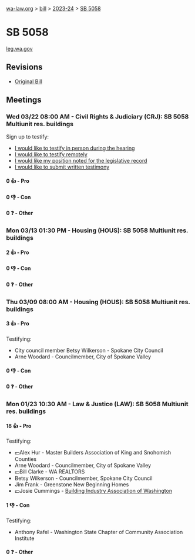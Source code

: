 [wa-law.org](/) > [bill](/bill/) > [2023-24](/bill/2023-24/) > [SB 5058](/bill/2023-24/sb/5058/)

# SB 5058
[leg.wa.gov](https://app.leg.wa.gov/billsummary?BillNumber=5058&Year=2023&Initiative=false)

## Revisions
* [Original Bill](1/)

## Meetings
### Wed 03/22 08:00 AM - Civil Rights & Judiciary (CRJ): SB 5058 Multiunit res. buildings
Sign up to testify:
* [I would like to testify in person during the hearing](https://app.leg.wa.gov/csi/Testifier/Add?chamber=House&mId=31053&aId=153981&caId=22329&tId=1)
* [I would like to testify remotely](https://app.leg.wa.gov/csi/Testifier/Add?chamber=House&mId=31053&aId=153981&caId=22329&tId=2)
* [I would like my position noted for the legislative record](https://app.leg.wa.gov/csi/Testifier/Add?chamber=House&mId=31053&aId=153981&caId=22329&tId=3)
* [I would like to submit written testimony](https://app.leg.wa.gov/csi/Testifier/Add?chamber=House&mId=31053&aId=153981&caId=22329&tId=4)

#### 0 👍 - Pro

#### 0 👎 - Con

#### 0 ❓ - Other

### Mon 03/13 01:30 PM - Housing (HOUS): SB 5058 Multiunit res. buildings
#### 2 👍 - Pro

#### 0 👎 - Con

#### 0 ❓ - Other

### Thu 03/09 08:00 AM - Housing (HOUS): SB 5058 Multiunit res. buildings
#### 3 👍 - Pro
Testifying:
* City council member Betsy Wilkerson - Spokane City Council
* Arne Woodard - Councilmember, City of Spokane Valley

#### 0 👎 - Con

#### 0 ❓ - Other

### Mon 01/23 10:30 AM - Law & Justice (LAW): SB 5058 Multiunit res. buildings
#### 18 👍 - Pro
Testifying:
* 💵Alex Hur - Master Builders Association of King and Snohomish Counties
* Arne Woodard - Councilmember, City of Spokane Valley
* 💵Bill Clarke - WA REALTORS
* Betsy Wilkerson - Councilmember, Spokane City Council
* Jim Frank - Greenstone New Beginning Homes
* 💵Josie Cummings - [Building Industry Association of Washington](/org/building_industry_association_of_washington/)

#### 1 👎 - Con
Testifying:
* Anthony Rafel - Washington State Chapter of Community Association Institute

#### 0 ❓ - Other
